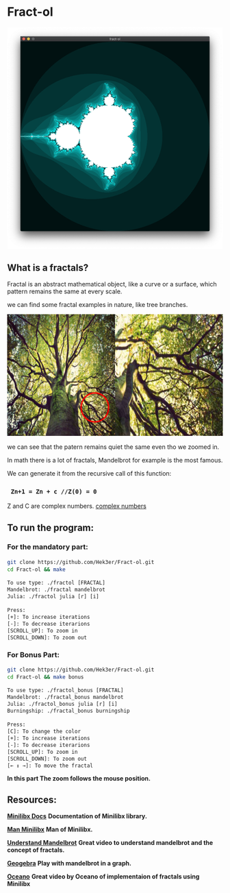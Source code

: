 # Fract-ol

![fractal](/img/mandelbrot.png?raw=true)

## What is a fractals?
Fractal is an abstract mathematical object, like a curve or a surface, which pattern
remains the same at every scale.

we can find some fractal examples in nature, like tree branches.

![example_tree](/img/example.png?raw=true)

we can see that the patern remains quiet the same even tho we zoomed in.

In math there is a lot of fractals, Mandelbrot for example is the most famous.

We can generate it from the recursive call of this function:

### ``` Zn+1 = Zn + c //Z(0) = 0```

Z and C are complex numbers. [complex numbers](https://en.wikipedia.org/wiki/Complex_number)

## To run the program:

### For the mandatory part:
```bash
git clone https://github.com/Hek3er/Fract-ol.git
cd Fract-ol && make
```

```
To use type: ./fractol [FRACTAL]
Mandelbrot: ./fractal mandelbrot
Julia: ./fractol julia [r] [i]

Press:
[+]: To increase iterations
[-]: To decrease iterarions
[SCROLL_UP]: To zoom in
[SCROLL_DOWN]: To zoom out
```
### For Bonus Part:
```bash
git clone https://github.com/Hek3er/Fract-ol.git
cd Fract-ol && make bonus
```

```
To use type: ./fractol_bonus [FRACTAL]
Mandelbrot: ./fractal_bonus mandelbrot
Julia: ./fractol_bonus julia [r] [i]
Burningship: ./fractal_bonus burningship

Press:
[C]: To change the color
[+]: To increase iterations
[-]: To decrease iterarions
[SCROLL_UP]: To zoom in
[SCROLL_DOWN]: To zoom out
[← ↕ →]: To move the fractal
```
**In this part The zoom follows the mouse position.**

## Resources:

[**Minilibx Docs**](https://harm-smits.github.io/42docs/libs/minilibx) **Documentation of Minilibx library.**

[**Man Minilibx**](https://qst0.github.io/ft_libgfx/man_mlx.html) **Man of Minilibx.**

[**Understand Mandelbrot**](https://www.youtube.com/watch?v=FFftmWSzgmk&t=426s) **Great video to understand mandelbrot and the concept of fractals.**

[**Geogebra**](geogebra.org/m/mfewjrek) **Play with mandelbrot in a graph.**

[**Oceano**](https://youtu.be/ANLW1zYbLcs?feature=shared) **Great video by Oceano of implementaion of fractals using Minilibx**

